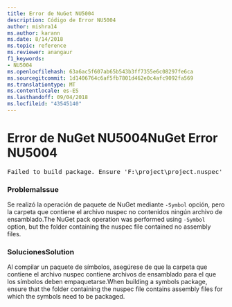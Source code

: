 ```yaml
---
title: Error de NuGet NU5004
description: Código de Error NU5004
author: mishra14
ms.author: karann
ms.date: 8/14/2018
ms.topic: reference
ms.reviewer: anangaur
f1_keywords:
- NU5004
ms.openlocfilehash: 63a6ac5f607ab65b543b3ff7355e6c08297fe6ca
ms.sourcegitcommit: 1d1406764c6af5fb7801d462e0c4afc9092fa569
ms.translationtype: MT
ms.contentlocale: es-ES
ms.lasthandoff: 09/04/2018
ms.locfileid: "43545140"
---
```

# <a name="nuget-error-nu5004"></a><span data-ttu-id="1f69a-103">Error de NuGet NU5004</span><span class="sxs-lookup"><span data-stu-id="1f69a-103">NuGet Error NU5004</span></span>
<pre>Failed to build package. Ensure 'F:\project\project.nuspec' includes assembly files. For help on building symbols package, visit http://docs.nuget.org/.</pre>

### <a name="issue"></a><span data-ttu-id="1f69a-104">Problema</span><span class="sxs-lookup"><span data-stu-id="1f69a-104">Issue</span></span>

<span data-ttu-id="1f69a-105">Se realizó la operación de paquete de NuGet mediante `-Symbol` opción, pero la carpeta que contiene el archivo nuspec no contenidos ningún archivo de ensamblado.</span><span class="sxs-lookup"><span data-stu-id="1f69a-105">The NuGet pack operation was performed using `-Symbol` option, but the folder containing the nuspec file contained no assembly files.</span></span> 


### <a name="solution"></a><span data-ttu-id="1f69a-106">Soluciones</span><span class="sxs-lookup"><span data-stu-id="1f69a-106">Solution</span></span>

<span data-ttu-id="1f69a-107">Al compilar un paquete de símbolos, asegúrese de que la carpeta que contiene el archivo nuspec contiene archivos de ensamblado para el que los símbolos deben empaquetarse.</span><span class="sxs-lookup"><span data-stu-id="1f69a-107">When building a symbols package, ensure that the folder containing the nuspec file contains assembly files for which the symbols need to be packaged.</span></span>

